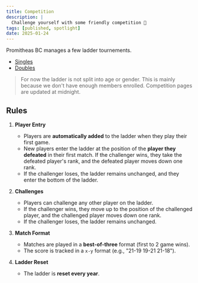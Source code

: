 ```yaml
---
title: Competition
description: |
  Challenge yourself with some friendly competition 🤺
tags: [published, spotlight]
date: 2025-01-24
---
```


Promitheas BC manages a few ladder tournements.

- [Singles](./singles)
- [Doubles](./doubles)

> For now the ladder is not split into age or gender. This is mainly because we don't have enough members enrolled.
> Competition pages are updated at midnight.


## Rules

1. **Player Entry**
   - Players are **automatically added** to the ladder when they play their first game.
   - New players enter the ladder at the position of the **player they defeated** in their first match. If the challenger wins, they take the defeated player's rank, and the defeated player moves down one rank.
   - If the challenger loses, the ladder remains unchanged, and they enter the bottom of the ladder.

2. **Challenges**
   - Players can challenge any other player on the ladder.
   - If the challenger wins, they move up to the position of the challenged player, and the challenged player moves down one rank.
   - If the challenger loses, the ladder remains unchanged.

3. **Match Format**
   - Matches are played in a **best-of-three** format (first to 2 game wins).
   - The score is tracked in a `x-y` format (e.g., "21-19 19-21 21-18").

4. **Ladder Reset**
   - The ladder is **reset every year**.
